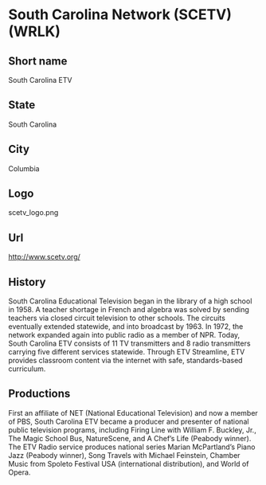 # South Carolina Network (SCETV) (WRLK)

## Short name

South Carolina ETV

## State

South Carolina

## City

Columbia

## Logo

scetv_logo.png

## Url

http://www.scetv.org/

## History

South Carolina Educational Television began in the library of a high
school in 1958.  A teacher shortage in French and algebra was solved by sending
teachers via closed circuit television to other schools.  The circuits eventually
extended statewide, and into broadcast by 1963.  In 1972, the network expanded
again into public radio as a member of NPR.  Today, South Carolina ETV consists
of 11 TV transmitters and 8 radio transmitters carrying five different services
statewide.  Through ETV Streamline, ETV provides classroom content via the internet
with safe, standards-based curriculum.


## Productions

First an affiliate of NET (National Educational Television) and now a member of  PBS, South Carolina ETV became a producer and presenter of national public television programs, including Firing Line with William F. Buckley, Jr., The Magic School Bus, NatureScene, and A Chef’s Life (Peabody winner).  The ETV Radio service produces national series Marian McPartland’s Piano Jazz (Peabody winner), Song Travels with Michael Feinstein, Chamber Music from Spoleto Festival USA (international distribution), and World of Opera.
